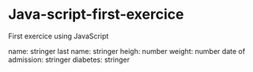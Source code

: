 # Java-script-first-exercice
First exercice using JavaScript

name: stringer
last name: stringer
heigh: number
weight: number
date of admission: stringer
diabetes: stringer

